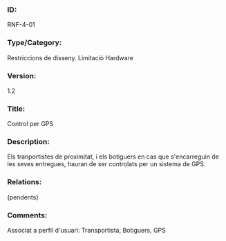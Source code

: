 ### ID:
RNF-4-01
### Type/Category:
Restriccions de disseny. Limitació Hardware
### Version:
1.2
### Title:
Control per GPS
### Description:
Els tranportistes de proximitat, i els botiguers en cas que s'encarreguin de les seves entregues, hauran de ser controlats per un sistema de GPS.
### Relations:
(pendents)
### Comments:
Associat a perfil d'usuari: Transportista, Botiguers, GPS
